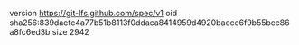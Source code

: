 version https://git-lfs.github.com/spec/v1
oid sha256:839daefc4a77b51b8113f0ddaca8414959d4920baecc6f9b55bcc86a8fc6ed3b
size 2942
